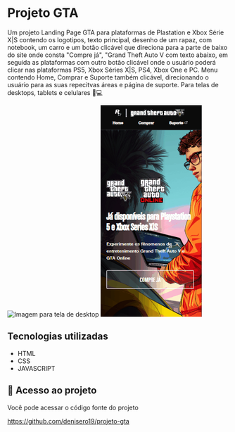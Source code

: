 # Projeto GTA

Um projeto Landing Page GTA para plataformas de Plastation e Xbox Série X|S contendo os logotipos, texto principal, desenho de um rapaz, com notebook, um carro e um botão clicável que direciona para a parte de baixo do site onde consta "Compre já", "Grand Theft Auto V com texto abaixo, em seguida as plataformas com outro botão clicável onde o usuário poderá clicar nas plataformas PS5, Xbox Séries X|S, PS4, Xbox One e PC. Menu contendo Home, Comprar e Suporte também clicável, direcionando o usuário para as suas repecitvas áreas e página de suporte. Para telas de desktops, tablets e celulares 📲💻

<img src="desktop.gif" alt="Imagem para tela de desktop">

<img src="mobile.gif " alt="Imagem para tela de mobile">

## Tecnologias utilizadas
- HTML
- CSS
- JAVASCRIPT

## 📂 Acesso ao projeto

Você pode acessar o código fonte do projeto 

<https://github.com/denisero19/projeto-gta>